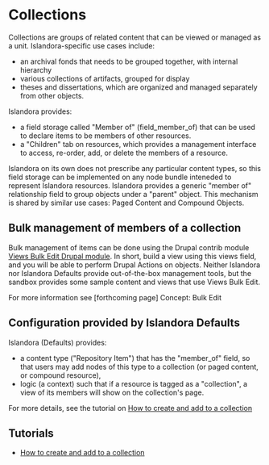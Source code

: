 # Collections

Collections are groups of related content that can be viewed or managed as a unit.  Islandora-specific use cases include:

- an archival fonds that needs to be grouped together, with internal hierarchy
- various collections of artifacts, grouped for display
- theses and dissertations, which are organized and managed separately from other objects.

Islandora provides:

- a field storage called "Member of" (field_member_of) that can be used to declare items to be members of other resources.
- a "Children" tab on resources, which provides a management interface to access, re-order, add, or delete the members of a resource. 

Islandora on its own does not prescribe any particular content types, so this field storage can be implemented on any node bundle inteneded to represent Islandora resources. Islandora provides a generic "member of" relationship field to group objects under a "parent" object. This mechanism is shared by similar use cases: Paged Content and Compound Objects.

## Bulk management of members of a collection

Bulk management of items can be done using the Drupal contrib module [Views Bulk Edit Drupal module](https://www.drupal.org/project/views_bulk_edit). In short, build a view using this views field, and you will be able to perform Drupal Actions on objects. Neither Islandora nor Islandora Defaults provide out-of-the-box management tools, but the sandbox provides some sample content and views that use Views Bulk Edit. 

For more information see [forthcoming page] Concept: Bulk Edit

## Configuration provided by Islandora Defaults

Islandora (Defaults) provides:

- a content type ("Repository Item") that has the "member_of" field, so that users may add nodes of this type to a collection (or paged content, or compound resource),
- logic (a context) such that if a resource is tagged as a "collection", a view of its members will show on the collection's page. 

For more details, see the tutorial on  [How to create and add to a collection](../tutorials/how-to-create-collection.md)

## Tutorials

- [How to create and add to a collection](../tutorials/how-to-create-collection.md)





